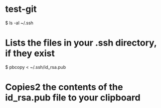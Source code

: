 # test-git

$ ls -al ~/.ssh
# Lists the files in your .ssh directory, if they exist

$ pbcopy < ~/.ssh/id_rsa.pub
# Copies2 the contents of the id_rsa.pub file to your clipboard


